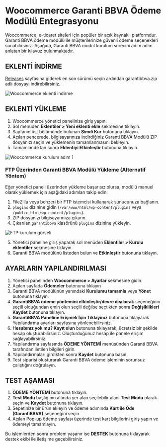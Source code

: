 # Woocommerce Garanti BBVA Ödeme Modülü Entegrasyonu

Woocommerce, e-ticaret siteleri için popüler bir açık kaynaklı platformdur. Garanti BBVA ödeme modülü ile müşterilerinize güvenli ödeme seçenekleri sunabilirsiniz. Aşağıda, Garanti BBVA modül kurulum sürecini adım adım anlatan bir kılavuz bulunmaktadır.

## EKLENTİ İNDİRME

[Releases](https://github.com/eticsoft/garantibbva-woocommerce-module/releases) sayfasına giderek en son sürümü seçin ardından garantibbva.zip adlı dosyayı indirebilirsiniz.

![Woocommerce eklenti indirme](https://cdn.paythor.com/3/103/installation/3.png)

## EKLENTİ YÜKLEME

1. Woocommerce yönetici panelinize giriş yapın.
2. Sol menüden **Eklentiler > Yeni eklenti ekle** sekmesine tıklayın.
3. Sayfanın üst bölümünde bulunan **Şimdi Kur** butonuna tıklayın.
4. Açılan pencerede, bilgisayarınıza indirdiğiniz Garanti BBVA Modülü ZIP dosyanızı seçin ve yüklemenin tamamlanmasını bekleyin. 
5. Tamamlandıktan sonra **Eklentiyi Etkinleştir** butonuna tıklayın.

![Woocommerce kurulum adım 1](https://cdn.paythor.com/3/103/installation/1.png)

### FTP Üzerinden Garanti BBVA Modülü Yükleme (Alternatif Yöntem)

Eğer yönetici paneli üzerinden yükleme başarısız olursa, modülü manuel olarak yüklemek için aşağıdaki adımları takip edin:

1. FileZilla veya benzeri bir FTP istemcisi kullanarak sunucunuza bağlanın.
2. `plugins` dizinine gidin (`/var/www/html/wp-content/plugins` veya `/public_html/wp-content/plugins`).
3. ZIP dosyanızı bilgisayarınıza çıkarın.
4. Çıkarılan `garantibbva` klasörünü `plugins` dizinine yükleyin.

![FTP kurulum görseli](https://cdn.paythor.com/3/103/installation/2.png)

5. Yönetici paneline giriş yaparak sol menüden **Eklentiler > Kurulu eklentiler** sekmesine tıklayın.
6. Garanti BBVA modülünü listeden bulun ve **Etkinleştir** butonuna tıklayın.

## AYARLARIN YAPILANDIRILMASI

1. Yönetici panelinden **Woocommerce > Ayarlar** sekmesine gidin.
2. Açılan sayfada **Ödemeler** butonuna tıklayın
3. Garanti BBVA modülünün yanındaki **Kurulumu tamamla** veya **Yönet** butonuna tıklayın.
4. **GarantiBBVA ödeme yöntemini etkinleştir/devre dışı bırak** seçeneğinin seçili olduğundan emin olun seçili değilse seçtikten sonra **Değişiklikleri Kaydet** butonuna tıklayın.
5. **GarantiBBVA Paneline Erişmek İçin Tıklayınız** butonuna tıklayarak Yapılandırma ayarları sayfasına yönlenebilirsiniz.
6. **Hesabınız yok mu? Kayıt olun** butonuna tıklayarak, ücretsiz bir şekilde hesap oluşturabilirsiniz. Oluşturduğunuz hesap ile panele erişim sağlayabilirsiniz.
7. Yapılandırma sayfasında **ÖDEME YÖNTEMİ** menüsünden Garanti BBVA tarafından iletilen bilgileri girin.
8. Yapılandırmaları girdikten sonra **Kaydet** butonuna basın.
9. Test siparişi oluşturarak Garanti BBVA ödeme işleminin sorunsuz çalıştığını doğrulayın.

## TEST AŞAMASI

1. **ÖDEME YÖNTEMİ** butonuna tıklayın.
2. **Test Modu** başlığının altında yer alan seçilebilir alanı **Test Modu** olarak seçin ve **Kaydet** butonuna tıklayın.
3. Sepetinize bir ürün ekleyin ve ödeme adımında **Kart ile Öde (GarantiBBVA)** seçeneğini seçin.
4. Açılan Pop-up ödeme sayfası üzerinde test kart bilgilerini giriş yapın ve ödemeyi tamamlayın.

Bu işlemlerden sonra problem yaşanır ise **DESTEK** butonuna tıklayarak destek ekibi ile iletişime geçebilirsiniz.

